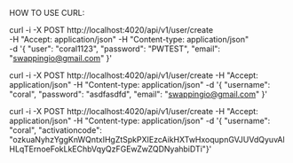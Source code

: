 HOW TO USE CURL:


curl -i -X  POST http://localhost:4020/api/v1/user/create \
  -H "Accept: application/json" -H "Content-type: application/json" \
  -d '{ "user": "coral1123", "password": "PWTEST", "email": "swappingio@gmail.com" }'

 curl -i -X  POST http://localhost:4020/api/v1/user/create   -H "Accept: application/json" -H "Content-type: application/json"   -d '{ "username": "coral", "password": "asdfasdfd", "email": "swappingio@gmail.com" }'

 curl -i -X  POST http://localhost:4020/api/v1/user/create   -H "Accept: application/json" -H "Content-type: application/json"   -d '{ "username": "coral", "activationcode": "ozkuaNyhzYggKnWQntxIHgZtSpkPXIEzcAikHXTwHxoqupnGVJUVdQyuvAlHLqTErnoeFokLkEChbVqyQzFGEwZwZQDNyahbiDTi"}'
